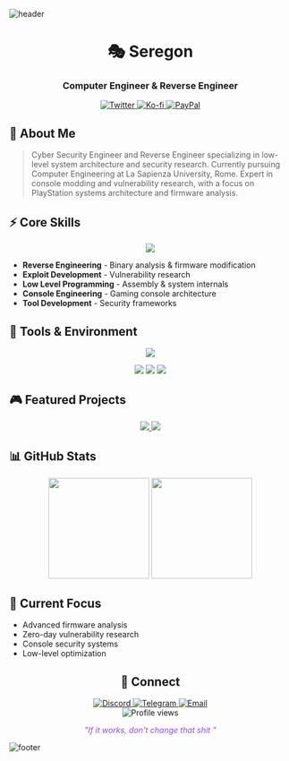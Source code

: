 ![header](https://capsule-render.vercel.app/api?type=waving&color=0:800080,50:4B0082,100:483D8B&height=250&section=header&text=Seregon&fontSize=80&fontColor=ffffff&animation=twinkling&fontAlignY=40&desc=Computer%20Engineer%20%7C%20Reverse%20Engineer&descAlignY=60)

<div align="center">
  <h1>🎭 Seregon</h1>
  <h3>Computer Engineer & Reverse Engineer</h3>

  <p>
    <a href="https://twitter.com/SeregonWar">
      <img src="https://img.shields.io/badge/-Twitter-1DA1F2?style=for-the-badge&logo=twitter&logoColor=white" alt="Twitter"/>
    </a>
    <a href="https://ko-fi.com/seregon">
      <img src="https://img.shields.io/badge/-Support%20Me-FF5E5B?style=for-the-badge&logo=ko-fi&logoColor=white" alt="Ko-fi"/>
    </a>
        <a href="paypal.me/seregonwar">
      <img src="https://img.shields.io/badge/-PayPal-1DA1F2?style=for-the-badge&logo=paypal&logoColor=white" alt="PayPal"/>
    </a>
  </p>
</div>

## 👾 About Me

> Cyber Security Engineer and Reverse Engineer specializing in low-level system architecture and security research. Currently pursuing Computer Engineering at La Sapienza University, Rome. Expert in console modding and vulnerability research, with a focus on PlayStation systems architecture and firmware analysis.

## ⚡ Core Skills

<div align="center">
  <img src="https://skillicons.dev/icons?i=cpp,java,python,swift,assembly" />
</div>

- **Reverse Engineering** - Binary analysis & firmware modification
- **Exploit Development** - Vulnerability research
- **Low Level Programming** - Assembly & system internals
- **Console Engineering** - Gaming console architecture
- **Tool Development** - Security frameworks

## 🔧 Tools & Environment

<div align="center">
  <img src="https://skillicons.dev/icons?i=docker,linux,vscode,git" />
  
  <p>
    <img src="https://img.shields.io/badge/-IDA_Pro-8A2BE2?style=flat-square&logo=hex&logoColor=white"/>
    <img src="https://img.shields.io/badge/-Ghidra-4A154B?style=flat-square&logo=ghidra&logoColor=white"/>
    <img src="https://img.shields.io/badge/-WireShark-1679A7?style=flat-square&logo=wireshark&logoColor=white"/>
  </p>
</div>

## 🎮 Featured Projects

<div align="center">
  <a href="https://github.com/seregonwar/MetaForge">
    <img src="https://github-readme-stats.vercel.app/api/pin/?username=seregonwar&repo=MetaForge&theme=midnight-purple&hide_border=true" />
  </a>
  <a href="https://github.com/seregonwar/PFU-PupFileUnpacker">
    <img src="https://github-readme-stats.vercel.app/api/pin/?username=seregonwar&repo=PFU-PupFileUnpacker&theme=midnight-purple&hide_border=true" />
  </a>
</div>

## 📊 GitHub Stats

<div align="center">
  <img height="180em" src="https://github-readme-stats.vercel.app/api?username=seregonwar&show_icons=true&theme=midnight-purple&include_all_commits=true&count_private=true&hide_border=true"/>
  <img height="180em" src="https://github-readme-streak-stats.herokuapp.com/?user=seregonwar&theme=midnight-purple&hide_border=true"/>
</div>

## 🎯 Current Focus

- Advanced firmware analysis
- Zero-day vulnerability research
- Console security systems
- Low-level optimization

<div align="center">
  <h2>🤝 Connect</h2>
  <a href="https://discord.gg/seregonwar">
    <img src="https://img.shields.io/badge/-Discord-5865F2?style=for-the-badge&logo=discord&logoColor=white" alt="Discord"/>
  </a>
  <a href="https://t.me/SeregonWar">
    <img src="https://img.shields.io/badge/-Telegram-26A5E4?style=for-the-badge&logo=telegram&logoColor=white" alt="Telegram"/>
  </a>
  <a href="mailto:seregonwar@gmail.com">
    <img src="https://img.shields.io/badge/-Email-D14836?style=for-the-badge&logo=gmail&logoColor=white" alt="Email"/>
  </a>
</div>

<div align="center">
  <img src="https://komarev.com/ghpvc/?username=seregonwar&style=flat-square&color=blueviolet" alt="Profile views"/>
  <p style="font-style: italic; color: #9745F5">"If it works, don't change that shit "</p>
</div>

![footer](https://capsule-render.vercel.app/api?type=waving&color=0:800080,50:4B0082,100:483D8B&height=100&section=footer)
